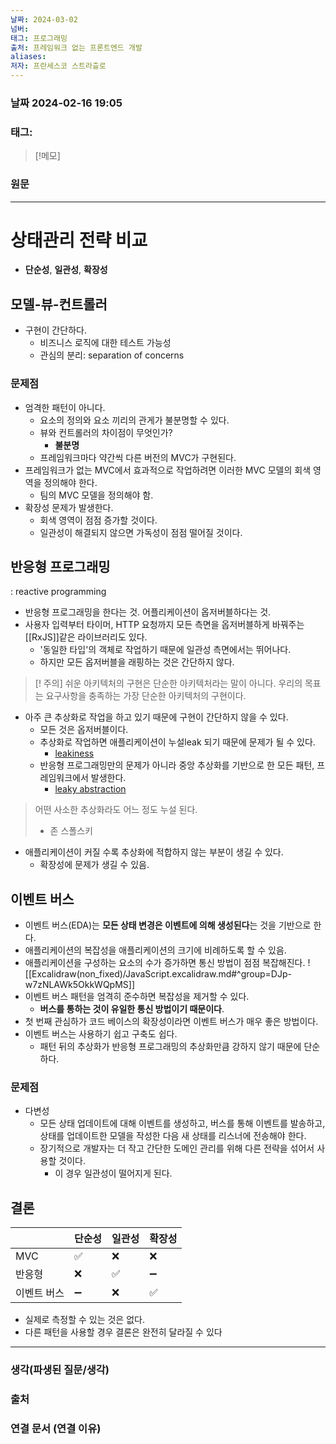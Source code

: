 ```yaml
---
날짜: 2024-03-02
넘버: 
태그: 프로그래밍
출처: 프레임워크 없는 프론트엔드 개발
aliases: 
저자: 프란세스코 스트라츨로
---
```

### 날짜  2024-02-16 19:05

### 태그:

>[!메모]
>

### 원문
---
# 상태관리 전략 비교
- **단순성**, **일관성**, **확장성**
## 모델-뷰-컨트롤러
- 구현이 간단하다.
	- 비즈니스 로직에 대한 테스트 가능성
	- 관심의 분리: separation of concerns
### 문제점
- 엄격한 패턴이 아니다.
	- 요소의 정의와 요소 끼리의 관게가 불분명할 수 있다.
	- 뷰와 컨트롤러의 차이점이 무엇인가?
		- **불분명**
	- 프레임워크마다 약간씩 다른 버전의 MVC가 구현된다.
- 프레임워크가 없는 MVC에서 효과적으로 작업하려면 이러한 MVC 모델의 회색 영역을 정의해야 한다.
	- 팀의 MVC 모델을 정의해야 함.
- 확장성 문제가 발생한다.
	- 회색 영역이 점점 증가할 것이다.
	- 일관성이 해결되지 않으면 가독성이 점점 떨어질 것이다.
## 반응형 프로그래밍
: reactive programming
- 반응형 프로그래밍을 한다는 것. 어플리케이션이 옵저버블하다는 것.
- 사용자 입력부터 타이머, HTTP 요청까지 모든 측면을 옵저버블하게 바꿔주는 [[RxJS]]같은 라이브러리도 있다.
	- '동일한 타입'의 객체로 작업하기 때문에 일관성 측면에서는 뛰어나다.
	- 하지만 모든 옵저버블을 래핑하는 것은 간단하지 않다.
> [! 주의]
> 쉬운 아키텍처의 구현은 단순한 아키텍처라는 말이 아니다. 우리의 목표는 요구사항을 충족하는 가장 단순한 아키텍처의 구현이다.
- 아주 큰 추상화로 작업을 하고 있기 때문에 구현이 간단하지 않을 수 있다.
	- 모든 것은 옵저버블이다.
	- 추상화로 작업하면 애플리케이션이 누설leak 되기 때문에 문제가 될 수 있다.
		- [leakiness](https://betterprogramming.pub/leaky-abstraction-what-is-it-ed0bc84000fd)
	- 반응형 프로그래밍만의 문제가 아니라 중앙 추상화를 기반으로 한 모든 패턴, 프레임워크에서 발생한다.
		- [leaky abstraction](https://en.wikipedia.org/wiki/Leaky_abstraction)
> 어떤 사소한 추상화라도 어느 정도 누설 된다.
> - 존 스폴스키

- 애플리케이션이 커질 수록 추상화에 적합하지 않는 부분이 생길 수 있다.
	- 확장성에 문제가 생길 수 있음.
## 이벤트 버스
- 이벤트 버스(EDA)는 **모든 상태 변경은 이벤트에 의해 생성된다**는 것을 기반으로 한다.
- 애플리케이션의 복잡성을 애플리케이션의 크기에 비례하도록 할 수 있음.
- 애플리케이션을 구성하는 요소의 수가 증가하면 통신 방법이 점점 복잡해진다.
![[Excalidraw(non_fixed)/JavaScript.excalidraw.md#^group=DJp-w7zNLAWk5OkkWQpMS]]
- 이벤트 버스 패턴을 엄격히 준수하면 복잡성을 제거할 수 있다.
	- **버스를 통하는 것이 유일한 통신 방법이기 때문이다**.
- 첫 번째 관심하가 코드 베이스의 확장성이라면 이벤트 버스가 매우 좋은 방법이다.
- 이벤트 버스는 사용하기 쉽고 구축도 쉽다.
	- 패턴 뒤의 추상화가 반응형 프로그래밍의 추상화만큼 강하지 않기 때문에 단순하다.
### 문제점
- 다변성
	- 모든 상태 업데이트에 대해 이벤트를 생성하고, 버스를 통해 이벤트를 발송하고, 상태를 업데이트한 모델을 작성한 다음 새 상태를 리스너에 전송해야 한다.
	- 장기적으로 개발자는 더 작고 간단한 도메인 관리를 위해 다른 전략을 섞어서 사용할 것이다.
		- 이 경우 일관성이 떨어지게 된다.
## 결론

|         | 단순성 | 일관성 | 확장성 |
| ------- | --- | --- | --- |
| MVC<br> | ✅   | ❌   | ❌   |
| 반응형     | ❌   | ✅   | ➖   |
| 이벤트 버스  | ➖   | ❌   | ✅   |
- 실제로 측정할 수 있는 것은 없다.
- 다른 패턴을 사용할 경우 결론은 완전히 달라질 수 있다
---
### 생각(파생된 질문/생각)

### 출처

### 연결 문서 (연결 이유)
